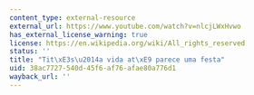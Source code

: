 ```yaml
---
content_type: external-resource
external_url: https://www.youtube.com/watch?v=nlcjLWxHvwo
has_external_license_warning: true
license: https://en.wikipedia.org/wiki/All_rights_reserved
status: ''
title: "Tit\xE3s\u2014a vida at\xE9 parece uma festa"
uid: 38ac7727-540d-45f6-af76-afae80a776d1
wayback_url: ''
---
```

